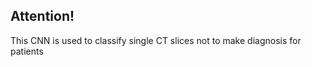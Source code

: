 <h2>Attention!</h2>
This CNN is used to classify single CT slices not to make diagnosis for patients
